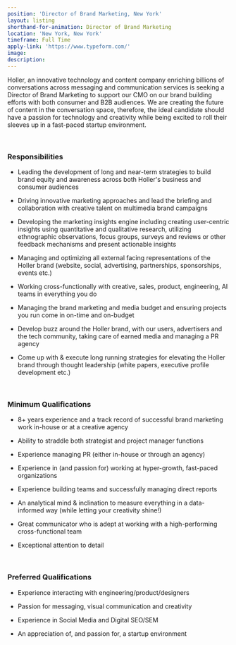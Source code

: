 ```yaml
---
position: 'Director of Brand Marketing, New York'
layout: listing
shorthand-for-animation: Director of Brand Marketing
location: 'New York, New York'
timeframe: Full Time
apply-link: 'https://www.typeform.com/'
image:
description:
---
```


Holler, an innovative technology and content company enriching billions of conversations across messaging and communication services is seeking a Director of Brand Marketing to support our CMO on our brand building efforts with both consumer and B2B audiences. We are creating the future of content in the conversation space, therefore, the ideal candidate should have a passion for technology and creativity while being excited to roll their sleeves up in a fast-paced startup environment.

&nbsp;

### **Responsibilities**

* Leading the development of long and near-term strategies to build brand equity and awareness across both Holler's business and consumer audiences

* Driving innovative marketing approaches and lead the briefing and collaboration with creative talent on multimedia brand campaigns

* Developing the marketing insights engine including creating user-centric insights using quantitative and qualitative research, utilizing ethnographic observations, focus groups, surveys and reviews or other feedback mechanisms and present actionable insights

* Managing and optimizing all external facing representations of the Holler brand (website, social, advertising, partnerships, sponsorships, events etc.)

* Working cross-functionally with creative, sales, product, engineering, AI teams in everything you do

* Managing the brand marketing and media budget and ensuring projects you run come in on-time and on-budget

* Develop buzz around the Holler brand, with our users, advertisers and the tech community, taking care of earned media and managing a PR agency

* Come up with & execute long running strategies for elevating the Holler brand through thought leadership (white papers, executive profile development etc.)

&nbsp;

### **Minimum Qualifications**

* 8+ years experience and a track record of successful brand marketing work in-house or at a creative agency

* Ability to straddle both strategist and project manager functions

* Experience managing PR (either in-house or through an agency)

* Experience in (and passion for) working at hyper-growth, fast-paced organizations

* Experience building teams and successfully managing direct reports

* An analytical mind & inclination to measure everything in a data-informed way (while letting your creativity shine\!)

* Great communicator who is adept at working with a high-performing cross-functional team

* Exceptional attention to detail

&nbsp;

### **Preferred Qualifications**

* Experience interacting with engineering/product/designers

* Passion for messaging, visual communication and creativity

* Experience in Social Media and Digital SEO/SEM

* An appreciation of, and passion for, a startup environment